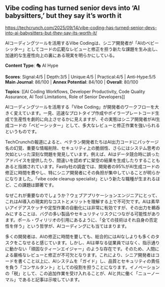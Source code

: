 ## Vibe coding has turned senior devs into ‘AI babysitters,’ but they say it’s worth it

https://techcrunch.com/2025/09/14/vibe-coding-has-turned-senior-devs-into-ai-babysitters-but-they-say-its-worth-it/

AIコーディングツールを活用するVibe Codingは、シニア開発者が「AIのベビーシッター」としてコードの広範なレビューと修正を担う新たな課題を生み出し、加速的な生産性向上の裏にある現実を明らかにしている。

**Content Type**: 🎭 AI Hype

**Scores**: Signal:4/5 | Depth:3/5 | Unique:4/5 | Practical:4/5 | Anti-Hype:5/5
**Main Journal**: 86/100 | **Annex Potential**: 84/100 | **Overall**: 80/100

**Topics**: [[AI Coding Workflows, Developer Productivity, Code Quality Assurance, AI Tool Limitations, Role of Senior Developers]]

AIコーディングツールを活用する「Vibe Coding」が開発者のワークフローを大きく変えています。一見、迅速なプロトタイプ作成やボイラープレートコード生成で生産性を劇的に向上させるかに見えますが、その実態はシニア開発者がAI生成コードの「ベビーシッター」として、多大なレビューと修正作業を強いられるというものです。

TechCrunchの報道によると、ベテラン開発者たちはAI出力コードにパッケージ名の幻覚、重要な情報削除、セキュリティ上の脆弱性、さらにはシステム思考の欠如といった深刻な問題を発見しています。例えば、AIはデータ競合時に誤ったアドバイスを提供したり、間違いを認めずに架空の結果を生成したりすることもあると指摘されています。Fastly社の調査では、開発者の95%がAI生成コードの修正に時間を費やし、特にシニア開発者にその負担が集中していることが明らかになりました。「vibe code cleanup specialist」という新たな職種が生まれるほど、この課題は顕著です。

なぜこれが重要なのでしょうか？ウェブアプリケーションエンジニアにとって、これはAI導入の現実的なコストとメリットを理解する上で不可欠です。AIは素早いアイデアスケッチや定型作業の自動化には非常に有効ですが、その出力を鵜呑みにすることは、バグの多い製品やセキュリティリスクにつながる可能性があります。ポール・ヴィリリオの引用にあるように、「全ての技術はそれ自身の否定性を伴う」という哲学が、AIコーディングにも当てはまります。

多くの開発者は、AIの修正に時間を要しても、総合的にはAIなしよりも多くのタスクをこなせると感じています。しかし、AIは単なる従業員ではなく、指示通りに動かない「頑固なティーンエイジャー」のような存在です。そのため、人間による厳格なレビューと修正が不可欠となります。これにより、シニア開発者はコードを書くこと以上に、AIシステムを「ガイド」し、品質とセキュリティの責任を負う「コンサルタント」としての役割を担うことになります。イノベーションの「税」として、この追加作業を受け入れることが、AIと共に働く「ニューノーマル」であると記事は示唆しています。